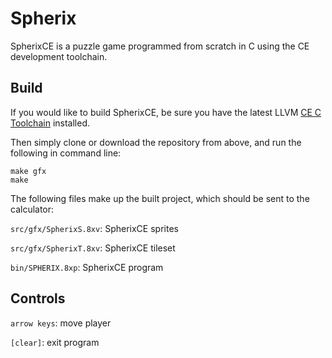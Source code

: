 # Spherix
SpherixCE is a puzzle game programmed from scratch in C using the CE development toolchain.

## Build
If you would like to build SpherixCE, be sure you have the latest LLVM [CE C Toolchain](https://github.com/CE-Programming/toolchain/releases/latest) installed.

Then simply clone or download the repository from above, and run the following in command line:

    make gfx
    make

The following files make up the built project, which should be sent to the calculator:

   `src/gfx/SpherixS.8xv`: SpherixCE sprites

   `src/gfx/SpherixT.8xv`: SpherixCE tileset

   `bin/SPHERIX.8xp`: SpherixCE program
   
## Controls

   `arrow keys`: move player
   
   `[clear]`: exit program